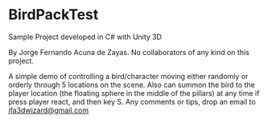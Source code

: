 # BirdPackTest


Sample Project developed in C# with Unity 3D

By Jorge Fernando Acuna de Zayas. No collaborators of any kind on this project.

A simple demo of controlling a bird/character moving either randomly or orderly through 5 locations on the scene. Also can summon the bird
to the player location (the floating sphere in the middle of the pillars) at any time if press player react, and then key S. Any comments or tips,
drop an email to jfa3dwizard@gmail.com
 
